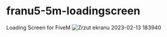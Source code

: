 # franu5-5m-loadingscreen
Loading Screen for FiveM
![Zrzut ekranu 2023-02-13 183940](https://user-images.githubusercontent.com/98951386/218531895-a1f36de6-d2cd-44ea-92f6-f9d44006cb60.png)

